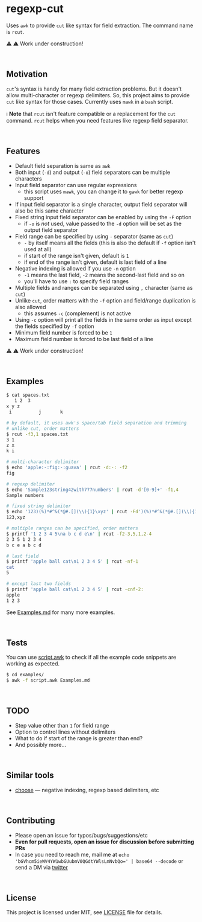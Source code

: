 # regexp-cut

Uses `awk` to provide `cut` like syntax for field extraction. The command name is `rcut`.

:warning: :warning: Work under construction!

<br>

## Motivation

`cut`'s syntax is handy for many field extraction problems. But it doesn't allow multi-character or regexp delimiters. So, this project aims to provide `cut` like syntax for those cases. Currently uses `mawk` in a `bash` script.

:information_source: **Note** that `rcut` isn't feature compatible or a replacement for the `cut` command. `rcut` helps when you need features like regexp field separator.

<br>

## Features

* Default field separation is same as `awk`
* Both input (`-d`) and output (`-o`) field separators can be multiple characters
* Input field separator can use regular expressions
    * this script uses `mawk`, you can change it to `gawk` for better regexp support
* If input field separator is a single character, output field separator will also be this same character
* Fixed string input field separator can be enabled by using the `-F` option
    * if `-o` is *not* used, value passed to the `-d` option will be set as the output field separator
* Field range can be specified by using `-` separator (same as `cut`)
    * `-` by itself means all the fields (this is also the default if `-f` option isn't used at all)
    * if start of the range isn't given, default is `1`
    * if end of the range isn't given, default is last field of a line
* Negative indexing is allowed if you use `-n` option
    * `-1` means the last field, `-2` means the second-last field and so on
    * you'll have to use `:` to specify field ranges
* Multiple fields and ranges can be separated using `,` character (same as `cut`)
* Unlike `cut`, order matters with the `-f` option and field/range duplication is also allowed
    * this assumes `-c` (complement) is not active
* Using `-c` option will print all the fields in the same order as input except the fields specified by `-f` option
* Minimum field number is forced to be `1`
* Maximum field number is forced to be last field of a line

:warning: :warning: Work under construction!

<br>

## Examples

```bash
$ cat spaces.txt
   1 2	3  
x y z
 i          j 		k	

# by default, it uses awk's space/tab field separation and trimming
# unlike cut, order matters
$ rcut -f3,1 spaces.txt
3 1
z x
k i

# multi-character delimiter
$ echo 'apple:-:fig:-:guava' | rcut -d:-: -f2
fig

# regexp delimiter
$ echo 'Sample123string42with777numbers' | rcut -d'[0-9]+' -f1,4
Sample numbers

# fixed string delimiter
$ echo '123)(%)*#^&(*@#.[](\\){1}\xyz' | rcut -Fd')(%)*#^&(*@#.[](\\){1}\' -f1,2 -o,
123,xyz

# multiple ranges can be specified, order matters
$ printf '1 2 3 4 5\na b c d e\n' | rcut -f2-3,5,1,2-4
2 3 5 1 2 3 4
b c e a b c d

# last field
$ printf 'apple ball cat\n1 2 3 4 5' | rcut -nf-1
cat
5

# except last two fields
$ printf 'apple ball cat\n1 2 3 4 5' | rcut -cnf-2:
apple
1 2 3
```

See [Examples.md](examples/Examples.md) for many more examples.

<br>

## Tests

You can use [script.awk](examples/script.awk) to check if all the example code snippets are working as expected. 

```bash
$ cd examples/
$ awk -f script.awk Examples.md
```

<br>

## TODO

* Step value other than `1` for field range
* Option to control lines without delimiters
* What to do if start of the range is greater than end?
* And possibly more...

<br>

## Similar tools

* [choose](https://github.com/theryangeary/choose) — negative indexing, regexp based delimiters, etc

<br>

## Contributing

* Please open an issue for typos/bugs/suggestions/etc
* **Even for pull requests, open an issue for discussion before submitting PRs**
* In case you need to reach me, mail me at `echo 'bGVhcm5ieWV4YW1wbGUubmV0QGdtYWlsLmNvbQo=' | base64 --decode` or send a DM via [twitter](https://twitter.com/learn_byexample)

<br>

## License

This project is licensed under MIT, see [LICENSE](./LICENSE) file for details.

